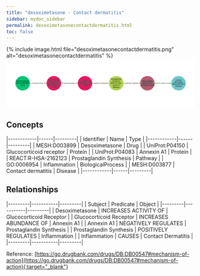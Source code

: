 ```yaml
---
title: "desoximetasone - Contact dermatitis"
sidebar: mydoc_sidebar
permalink: desoximetasonecontactdermatitis.html
toc: false 
---
```


{% include image.html file="desoximetasonecontactdermatitis.png" alt="desoximetasonecontactdermatitis" %}![Path Visualization](/images/desoximetasonecontactdermatitis.png)

## Concepts

|------------|------|---------|
| Identifier | Name | Type    |
|------------|------|---------|
| MESH:D003899 | Desoximetasone | Drug |
| UniProt:P04150 | Glucocorticoid receptor | Protein |
| UniProt:P04083 | Annexin A1 | Protein |
| REACT:R-HSA-2162123 | Prostaglandin Synthesis | Pathway |
| GO:0006954 | Inflammation | BiologicalProcess |
| MESH:D003877 | Contact dermatitis | Disease |
|------------|------|---------|

## Relationships

|---------|-----------|---------|
| Subject | Predicate | Object  |
|---------|-----------|---------|
| Desoximetasone | INCREASES ACTIVITY OF | Glucocorticoid Receptor |
| Glucocorticoid Receptor | INCREASES ABUNDANCE OF | Annexin A1 |
| Annexin A1 | NEGATIVELY REGULATES | Prostaglandin Synthesis |
| Prostaglandin Synthesis | POSITIVELY REGULATES | Inflammation |
| Inflammation | CAUSES | Contact Dermatitis |
|---------|-----------|---------|

Reference: [https://go.drugbank.com/drugs/DB:DB00547#mechanism-of-action](https://go.drugbank.com/drugs/DB:DB00547#mechanism-of-action){:target="_blank"}